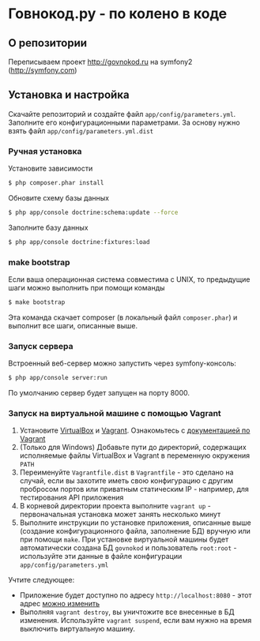 # Говнокод.ру - по колено в коде

## О репозитории

Переписываем проект http://govnokod.ru на symfony2 (http://symfony.com)

## Установка и настройка

Скачайте репозиторий и создайте файл `app/config/parameters.yml`. Заполните его конфигурационными параметрами. За основу нужно взять файл `app/config/parameters.yml.dist`

### Ручная установка

Установите зависимости

``` bash
$ php composer.phar install
```

Обновите схему базы данных

``` bash
$ php app/console doctrine:schema:update --force
```

Заполните базу данных

``` bash
$ php app/console doctrine:fixtures:load
```

### make bootstrap

Если ваша операционная система совместима с UNIX, то предыдущие шаги можно выполнить при помощи команды

``` bash
$ make bootstrap
```

Эта команда скачает composer (в локальный файл `composer.phar`) и выполнит все шаги, описанные выше.

### Запуск сервера

Встроенный веб-сервер можно запустить через symfony-консоль:

``` bash
$ php app/console server:run
```

По умолчанию сервер будет запущен на порту 8000.

### Запуск на виртуальной машине с помощью Vagrant

1. Установите [VirtualBox](https://www.virtualbox.org/) и [Vagrant](http://www.vagrantup.com/). Ознакомьтесь с [документацией по Vagrant](http://docs.vagrantup.com/v2/)
1. (Только для Windows) Добавьте пути до директорий, содержащих исполняемые файлы VirtualBox и Vagrant в переменную окружения `PATH`
1. Переименуйте `Vagrantfile.dist` в `Vagrantfile` - это сделано на случай, если вы захотите иметь свою конфигурацию с другим пробросом портов или приватным статическим IP - например, для тестирования API приложения
1. В корневой директории проекта выполните `vagrant up` - первоначальная установка может занять несколько минут
1. Выполните инструкции по установке приложения, описанные выше (создание конфигурационного файла, заполнение БД) вручную или при помощи `make`. При установке виртуальной машины будет автоматически создана БД `govnokod` и пользователь `root:root` - используйте эти данные в файле конфигурации `app/config/parameters.yml`

Учтите следующее:

- Приложение будет доступно по адресу `http://localhost:8080` - этот адрес [можно изменить](http://docs.vagrantup.com/v2/networking/private_network.html)
- Выполняя `vagrant destroy`, вы уничтожите все внесенные в БД изменения. Используйте `vagrant suspend`, если вам нужно на время выключить виртуальную машину.
